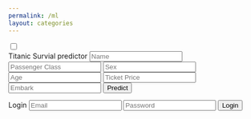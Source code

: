 ```yaml
---
permalink: /ml
layout: categories
---
```

<html>
<head>
	<title>Slide Navbar</title>
	<link rel="stylesheet" type="text/css" href="ml-styles.css">
<link href="https://fonts.googleapis.com/css2?family=Jost:wght@500&display=swap" rel="stylesheet">
</head>
<body>
	<div class="main">  	
		<input type="checkbox" id="chk" aria-hidden="true">
			<div class="signup">
				<form>
					<label for="chk" aria-hidden="true">Titanic Survial predictor</label>
					<input type="text" name="txt" placeholder="Name" required="">
					<input type="email" name="email" placeholder="Passenger Class" required="">
					<input type="password" name="pswd" placeholder="Sex" required="">
                    <input type="password" name="pswd" placeholder="Age" required="">
                    <input type="password" name="pswd" placeholder="Ticket Price" required="">
                    <input type="password" name="pswd" placeholder="Embark" required="">
					<button>Predict</button>
				</form>
			</div>
			<div class="login">
				<form>
					<label for="chk" aria-hidden="true">Login</label>
					<input type="email" name="email" placeholder="Email" required="">
					<input type="password" name="pswd" placeholder="Password" required="">
					<button>Login</button>
				</form>
			</div>
	</div>
</body>
</html>